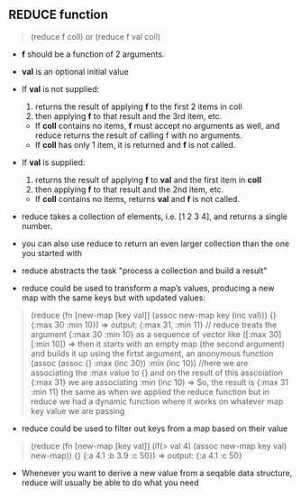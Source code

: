 ## REDUCE function 

> (reduce f coll) or (reduce f val coll)
- **f** should be a function of 2 arguments. 
- **val** is an optional initial value

- If **val** is not supplied:
    1. returns the result of applying **f** to the first 2 items in coll
    2. then applying **f** to that result and the 3rd item, etc.
    - If **coll** contains no items, **f** must accept no arguments as well, and reduce returns the result of calling f with no arguments.  
    - If **coll** has only 1 item, it is returned and **f** is not called.

- If **val** is supplied:
    1. returns the result of applying **f** to **val** and the first item in **coll**
    2. then applying **f** to that result and the 2nd item, etc. 
    - If **coll** contains no items, returns **val** and **f** is not called.
- reduce takes a collection of elements, i.e. [1 2 3 4], and returns a single number. 
- you can also use reduce to return an even larger collection than the one you started with
- reduce abstracts the task "process a collection and build a result"
- reduce could be used to transform a map’s values, producing a new map with the same keys but with updated values:
> (reduce (fn [new-map [key val]]
>    (assoc new-map key (inc val)))
>    {}
>    {:max 30 :min 10})
> => output: {:max 31, :min 11} // reduce treats the argument {:max 30 :min 10} as a sequence of vector like ([:max 30] [:min 10]) => then it starts with an empty map (the second argument) and builds it up using the firtst argument, an anonymous function 
> (assoc (assoc {} :max (inc 30)) :min (inc 10)) //here we are associating the :max value to {} and on the result of this asscoiation {:max 31} we are associating :min (inc 10) => So, the result is {:max 31 :min 11} the same as when we applied the reduce function but in reduce we had a dynamic function where it works on whatever map key value we are passing 

- reduce could be used to filter out keys from a map based on their value
> (reduce
    (fn [new-map [key val]]
    (if(> val 4)
        (assoc new-map key val)
        new-map)) {} {:a 4.1 :b 3.9 :c 50})
> => output: {:a 4.1 :c 50}

- Whenever you want to derive a new value from a seqable data structure, reduce will usually be able to do what you need 
